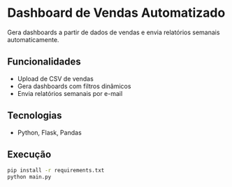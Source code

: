 # Dashboard de Vendas Automatizado

Gera dashboards a partir de dados de vendas e envia relatórios semanais automaticamente.

## Funcionalidades
- Upload de CSV de vendas
- Gera dashboards com filtros dinâmicos
- Envia relatórios semanais por e-mail

## Tecnologias
- Python, Flask, Pandas

## Execução
```bash
pip install -r requirements.txt
python main.py